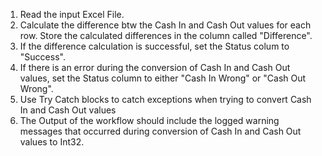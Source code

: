 1. Read the input Excel File.
2. Calculate the difference btw the Cash In and Cash Out values for each row. Store the calculated differences in the column called "Difference".
3. If the difference calculation is successful, set the Status colum to "Success".
4. If there is an error during the conversion of Cash In and Cash Out values, set the Status column to either "Cash In Wrong" or "Cash Out Wrong".
5. Use Try Catch blocks to catch exceptions when trying to convert Cash In and Cash Out values
6. The Output of the workflow should include the logged warning messages that occurred during conversion of Cash In and Cash Out values to Int32. 
